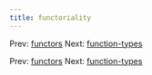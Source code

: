 ```yaml
---
title: functoriality
---
```


Prev: [functors](functors.md) Next:
[function-types](function-types.md)

Prev: [functors](functors.md) Next:
[function-types](function-types.md)
